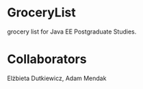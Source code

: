 # GroceryList
grocery list for Java EE Postgraduate Studies.

# Collaborators
Elżbieta Dutkiewicz, Adam Mendak
